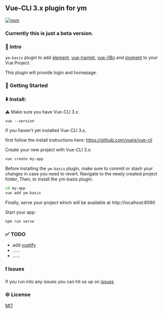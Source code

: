 ## Vue-CLI 3.x plugin for ym

[![npm](https://img.shields.io/npm/v/vue-cli-plugin-ym-basis.svg)](https://www.npmjs.com/package/vue-cli-plugin-ym-basis)

### Currently this is just a beta version.


### :book: Intro

`ym-basis` plugin to add [element](https://github.com/ElemeFE/element), [vue-hamlet](https://github.com/yimian/vue-hamlet), [vue-i18n](https://github.com/kazupon/vue-i18n) and [moment](https://github.com/moment/moment) to your Vue Project.

This plugin will provide login and homepage.

### :rocket: Getting Started

### :arrow_down: Install:

:warning: Make sure you have Vue-CLI 3.x:

```
vue --version
```

If you haven't yet installed Vue-CLI 3.x,

first follow the install instructions here: https://github.com/vuejs/vue-cli

Create your new project with Vue-CLI 3.x:

```bash
vue create my-app
```

Before installing the `ym-basis` plugin, make sure to commit or stash your changes in case you need to revert.
Navigate to the newly created project folder,
Then, to install the ym-basis plugin:

```bash
cd my-app
vue add ym-basis
```

Finally, serve your project which will be available at http://localhost:8090

Start your app:

```bash
npm run serve
```

### :white_check_mark: TODO

- add [vuetify](https://github.com/vuetifyjs/vuetify)
- ......
- ......

### :exclamation: Issues

If you run into any issues you can hit us up on [issues](https://github.com/vasttian/vue-cli-plugin-ym-basis/issues)

### :copyright: License

[MIT](http://opensource.org/licenses/MIT)
